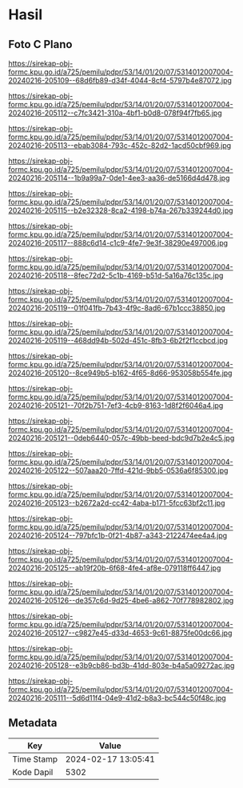 # Hasil

## Foto C Plano

https://sirekap-obj-formc.kpu.go.id/a725/pemilu/pdpr/53/14/01/20/07/5314012007004-20240216-205109--68d6fb89-d34f-4044-8cf4-5797b4e87072.jpg

https://sirekap-obj-formc.kpu.go.id/a725/pemilu/pdpr/53/14/01/20/07/5314012007004-20240216-205112--c7fc3421-310a-4bf1-b0d8-078f94f7fb65.jpg

https://sirekap-obj-formc.kpu.go.id/a725/pemilu/pdpr/53/14/01/20/07/5314012007004-20240216-205113--ebab3084-793c-452c-82d2-1acd50cbf969.jpg

https://sirekap-obj-formc.kpu.go.id/a725/pemilu/pdpr/53/14/01/20/07/5314012007004-20240216-205114--1b9a99a7-0de1-4ee3-aa36-de5166d4d478.jpg

https://sirekap-obj-formc.kpu.go.id/a725/pemilu/pdpr/53/14/01/20/07/5314012007004-20240216-205115--b2e32328-8ca2-4198-b74a-267b339244d0.jpg

https://sirekap-obj-formc.kpu.go.id/a725/pemilu/pdpr/53/14/01/20/07/5314012007004-20240216-205117--888c6d14-c1c9-4fe7-9e3f-38290e497006.jpg

https://sirekap-obj-formc.kpu.go.id/a725/pemilu/pdpr/53/14/01/20/07/5314012007004-20240216-205118--8fec72d2-5c1b-4169-b51d-5a16a76c135c.jpg

https://sirekap-obj-formc.kpu.go.id/a725/pemilu/pdpr/53/14/01/20/07/5314012007004-20240216-205119--01f041fb-7b43-4f9c-8ad6-67b1ccc38850.jpg

https://sirekap-obj-formc.kpu.go.id/a725/pemilu/pdpr/53/14/01/20/07/5314012007004-20240216-205119--468dd94b-502d-451c-8fb3-6b2f2f1ccbcd.jpg

https://sirekap-obj-formc.kpu.go.id/a725/pemilu/pdpr/53/14/01/20/07/5314012007004-20240216-205120--8ce949b5-b162-4f65-8d66-953058b554fe.jpg

https://sirekap-obj-formc.kpu.go.id/a725/pemilu/pdpr/53/14/01/20/07/5314012007004-20240216-205121--70f2b751-7ef3-4cb9-8163-1d8f2f6046a4.jpg

https://sirekap-obj-formc.kpu.go.id/a725/pemilu/pdpr/53/14/01/20/07/5314012007004-20240216-205121--0deb6440-057c-49bb-beed-bdc9d7b2e4c5.jpg

https://sirekap-obj-formc.kpu.go.id/a725/pemilu/pdpr/53/14/01/20/07/5314012007004-20240216-205122--507aaa20-7ffd-421d-9bb5-0536a6f85300.jpg

https://sirekap-obj-formc.kpu.go.id/a725/pemilu/pdpr/53/14/01/20/07/5314012007004-20240216-205123--b2672a2d-cc42-4aba-b171-5fcc63bf2c11.jpg

https://sirekap-obj-formc.kpu.go.id/a725/pemilu/pdpr/53/14/01/20/07/5314012007004-20240216-205124--797bfc1b-0f21-4b87-a343-2122474ee4a4.jpg

https://sirekap-obj-formc.kpu.go.id/a725/pemilu/pdpr/53/14/01/20/07/5314012007004-20240216-205125--ab19f20b-6f68-4fe4-af8e-079118ff6447.jpg

https://sirekap-obj-formc.kpu.go.id/a725/pemilu/pdpr/53/14/01/20/07/5314012007004-20240216-205126--de357c6d-9d25-4be6-a862-70f778982802.jpg

https://sirekap-obj-formc.kpu.go.id/a725/pemilu/pdpr/53/14/01/20/07/5314012007004-20240216-205127--c9827e45-d33d-4653-9c61-8875fe00dc66.jpg

https://sirekap-obj-formc.kpu.go.id/a725/pemilu/pdpr/53/14/01/20/07/5314012007004-20240216-205128--e3b9cb86-bd3b-41dd-803e-b4a5a09272ac.jpg

https://sirekap-obj-formc.kpu.go.id/a725/pemilu/pdpr/53/14/01/20/07/5314012007004-20240216-205111--5d6d11f4-04e9-41d2-b8a3-bc544c50f48c.jpg


## Metadata

| Key        | Value               |
| ---------- | ------------------- |
| Time Stamp | 2024-02-17 13:05:41 |
| Kode Dapil | 5302                |



